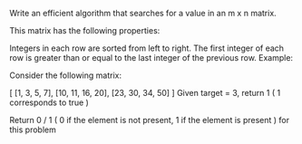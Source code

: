 Write an efficient algorithm that searches for a value in an m x n matrix.

This matrix has the following properties:

Integers in each row are sorted from left to right.
The first integer of each row is greater than or equal to the last integer of the previous row.
Example:

Consider the following matrix:

[
  [1,   3,  5,  7],
  [10, 11, 16, 20],
  [23, 30, 34, 50]
]
Given target = 3, return 1 ( 1 corresponds to true )

Return 0 / 1 ( 0 if the element is not present, 1 if the element is present ) for this problem
